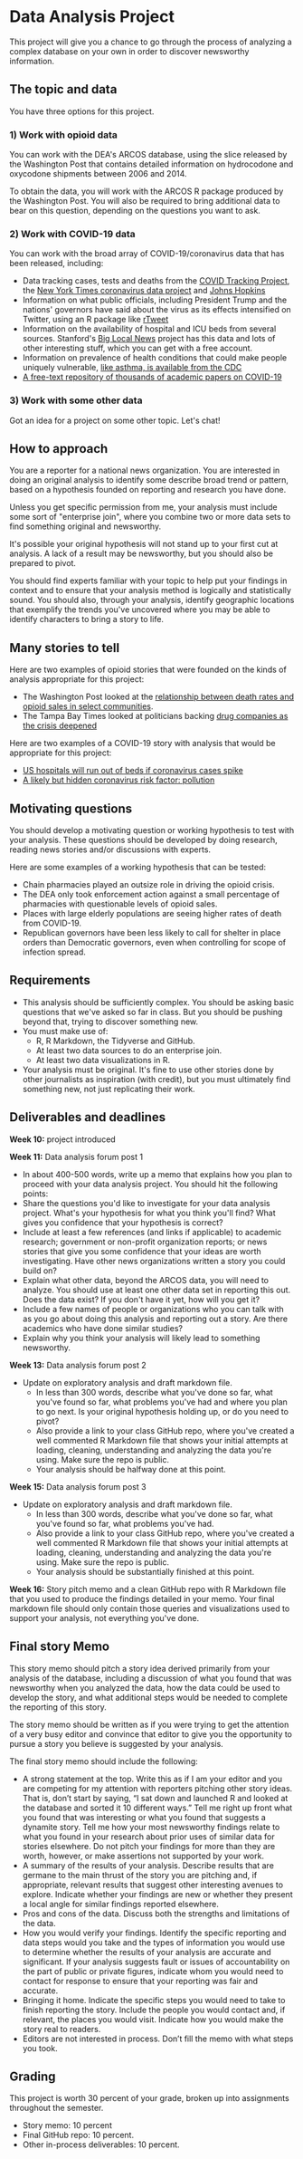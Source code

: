 # Data Analysis Project

This project will give you a chance to go through the process of analyzing a complex database on your own in order to discover newsworthy information.

## The topic and data

You have three options for this project.  

### 1) Work with opioid data  

You can work with the DEA's ARCOS database, using the slice released by the Washington Post that contains detailed information on hydrocodone and oxycodone shipments between 2006 and 2014.  

To obtain the data, you will work with the ARCOS R package produced by the Washington Post.  You will also be required to bring additional data to bear on this question, depending on the questions you want to ask.

### 2) Work with COVID-19 data

You can work with the broad array of COVID-19/coronavirus data that has been released, including:

* Data tracking cases, tests and deaths from the [COVID Tracking Project](https://covidtracking.com/), the [New York Times coronavirus data project](https://www.nytimes.com/article/coronavirus-county-data-us.html) and [Johns Hopkins](https://coronavirus.jhu.edu/map.html)
* Information on what public officials, including President Trump and the nations' governors have said about the virus as its effects intensified on Twitter, using an R package like [rTweet](https://rtweet.info/)
* Information on the availability of hospital and ICU beds from several sources.  Stanford's [Big Local News]( https://biglocalnews.org/) project has this data and lots of other interesting stuff, which you can get with a free account.  
* Information on prevalence of health conditions that could make people uniquely vulnerable, [like asthma, is available from the CDC](https://www.cdc.gov/asthma/asthmadata.htm)
* [A free-text repository of thousands of academic papers on COVID-19](https://www.kaggle.com/allen-institute-for-ai/CORD-19-research-challenge)

### 3) Work with some other data

Got an idea for a project on some other topic.  Let's chat!

## How to approach

You are a reporter for a national news organization. You are interested in doing an original analysis to identify some describe broad trend or pattern, based on a hypothesis founded on reporting and research you have done.

Unless you get specific permission from me, your analysis must include some sort of "enterprise join", where you combine two or more data sets to find something original and newsworthy.   

It's possible your original hypothesis will not stand up to your first cut at analysis. A lack of a result may be newsworthy, but you should also be prepared to pivot.    

You should find experts familiar with your topic to help put your findings in context and to ensure that your analysis method is logically and statistically sound. You should also, through your analysis, identify geographic locations that exemplify the trends you've uncovered where you may be able to identify characters to bring a story to life.    

## Many stories to tell

Here are two examples of opioid stories that were founded on the kinds of analysis appropriate for this project:  

* The Washington Post looked at the [relationship between death rates and opioid sales in select communities](https://www.washingtonpost.com/investigations/opioid-death-rates-soared-in-communities-where-pain-pills-flowed/2019/07/17/f3595da4-a8a4-11e9-a3a6-ab670962db05_story.html).
* The Tampa Bay Times looked at politicians backing [drug companies as the crisis deepened](https://www.tampabay.com/florida-politics/buzz/2019/07/25/floridas-opioid-crisis-billions-of-pills-millions-in-campaign-cash/)

Here are two examples of a COVID-19 story with analysis that would be appropriate for this project:

* [US hospitals will run out of beds if coronavirus cases spike](https://www.usatoday.com/in-depth/news/investigations/2020/03/13/us-hospitals-overwhlemed-coronavirus-cases-result-in-too-few-beds/5002942002/)
* [A likely but hidden coronavirus risk factor: pollution](https://publicintegrity.org/health/coronavirus-and-inequality/a-likely-but-hidden-coronavirus-risk-factor-pollution/)

## Motivating questions

You should develop a motivating question or working hypothesis to test with your analysis.  These questions should be developed by doing research, reading news stories and/or discussions with experts.  

Here are some examples of a working hypothesis that can be tested:

* Chain pharmacies played an outsize role in driving the opioid crisis.
* The DEA only took enforcement action against a small percentage of pharmacies with questionable levels of opioid sales.
* Places with large elderly populations are seeing higher rates of death from COVID-19.
* Republican governors have been less likely to call for shelter in place orders than Democratic governors, even when controlling for scope of infection spread.       

## Requirements

* This analysis should be sufficiently complex.  You should be asking basic questions that we've asked so far in class.  But you should be pushing beyond that, trying to discover something new.  
* You must make use of:
  * R, R Markdown, the Tidyverse and GitHub.
  * At least two data sources to do an enterprise join.
  * At least two data visualizations in R.
* Your analysis must be original.  It's fine to use other stories done by other journalists as inspiration (with credit), but you must ultimately find something new, not just replicating their work.  

## Deliverables and deadlines

**Week 10:** project introduced

**Week 11:** Data analysis forum post 1
*  In about 400-500 words, write up a memo that explains how you plan to proceed with your data analysis project. You should hit the following points:
  * Share the questions you'd like to investigate for your data analysis project.  What's your hypothesis for what you think you'll find? What gives you confidence that your hypothesis is correct?  
  * Include at least a few references (and links if applicable) to academic research; government or non-profit organization reports; or news stories that give you some confidence that your ideas are worth investigating. Have other news organizations written a story you could build on?
  * Explain what other data, beyond the ARCOS data, you will need to analyze.  You should use at least one other data set in reporting this out.  Does the data exist?  If you don't have it yet, how will you get it?
  * Include a few names of people or organizations who you can talk with as you go about doing this analysis and reporting out a story. Are there academics who have done similar studies?
  * Explain why you think your analysis will likely lead to something newsworthy.  

**Week 13:** Data analysis forum post 2
* Update on exploratory analysis and draft markdown file.
  * In less than 300 words, describe what you've done so far, what you've found so far, what problems you've had and where you plan to go next.  Is your original hypothesis holding up, or do you need to pivot?
  * Also provide a link to your class GitHub repo, where you've created a well commented R Markdown file that shows your initial attempts at loading, cleaning, understanding and analyzing the data you're using. Make sure the repo is public.
  * Your analysis should be halfway done at this point.

**Week 15:** Data analysis forum post 3
* Update on exploratory analysis and draft markdown file.
  * In less than 300 words, describe what you've done so far, what you've found so far, what problems you've had.  
  * Also provide a link to your class GitHub repo, where you've created a well commented R Markdown file that shows your initial attempts at loading, cleaning, understanding and analyzing the data you're using. Make sure the repo is public.
  * Your analysis should be substantially finished at this point.  

**Week 16:** Story pitch memo and a clean GitHub repo with R Markdown file that you used to produce the findings detailed in your memo. Your final markdown file should only contain those queries and visualizations used to support your analysis, not everything you've done.

## Final story Memo

This story memo should pitch a story idea derived primarily from your analysis of the database, including a discussion of what you found that was newsworthy when you analyzed the data, how the data could be used to develop the story, and what additional steps would be needed to complete the reporting of this story.

The story memo should be written as if you were trying to get the attention of a very busy editor and convince that editor to give you the opportunity to pursue a story you believe is suggested by your analysis.

The final story memo should include the following:

* A strong statement at the top. Write this as if I am your editor and you are competing for my attention with reporters pitching other story ideas. That is, don’t start by saying, “I sat down and launched R and looked at the database and sorted it 10 different ways.” Tell me right up front what you found that was interesting or what you found that suggests a dynamite story. Tell me how your most newsworthy findings relate to what you found in your research about prior uses of similar data for stories elsewhere. Do not pitch your findings for more than they are worth, however, or make assertions not supported by your work.
* A summary of the results of your analysis. Describe results that are germane to the main thrust of the story you are pitching and, if appropriate, relevant results that suggest other interesting avenues to explore. Indicate whether your findings are new or whether they present a local angle for similar findings reported elsewhere.
* Pros and cons of the data. Discuss both the strengths and limitations of the data.
* How you would verify your findings. Identify the specific reporting and data steps would you take and the types of information you would use to determine whether the results of your analysis are accurate and significant. If your analysis suggests fault or issues of accountability on the part of public or private figures, indicate whom you would need to contact for response to ensure that your reporting was fair and accurate.
* Bringing it home. Indicate the specific steps you would need to take to finish reporting the story. Include the people you would contact and, if relevant, the places you would visit. Indicate how you would make the story real to readers.
* Editors are not interested in process. Don’t fill the memo with what steps you took.

## Grading

This project is worth 30 percent of your grade, broken up into assignments throughout the semester.  

* Story memo: 10 percent
* Final GitHub repo: 10 percent.
* Other in-process deliverables: 10 percent.
